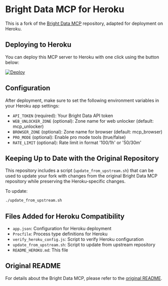 # Bright Data MCP for Heroku

This is a fork of the [Bright Data MCP](https://github.com/brightdata/brightdata-mcp) repository, adapted for deployment on Heroku.

## Deploying to Heroku

You can deploy this MCP server to Heroku with one click using the button below:

[![Deploy](https://www.herokucdn.com/deploy/button.svg)](https://heroku.com/deploy?template=https://github.com/dsouza-anush/brightdata-mcp-heroku)

## Configuration

After deployment, make sure to set the following environment variables in your Heroku app settings:

- `API_TOKEN` (required): Your Bright Data API token
- `WEB_UNLOCKER_ZONE` (optional): Zone name for web unlocker (default: mcp_unlocker)
- `BROWSER_ZONE` (optional): Zone name for browser (default: mcp_browser)
- `PRO_MODE` (optional): Enable pro mode tools (true/false)
- `RATE_LIMIT` (optional): Rate limit in format '100/1h' or '50/30m'

## Keeping Up to Date with the Original Repository

This repository includes a script (`update_from_upstream.sh`) that can be used to update your fork with changes from the original Bright Data MCP repository while preserving the Heroku-specific changes.

To update:

```bash
./update_from_upstream.sh
```

## Files Added for Heroku Compatibility

- `app.json`: Configuration for Heroku deployment
- `Procfile`: Process type definitions for Heroku
- `verify_heroku_config.js`: Script to verify Heroku configuration
- `update_from_upstream.sh`: Script to update from upstream repository
- `README_HEROKU.md`: This file

## Original README

For details about the Bright Data MCP, please refer to the [original README](README.md).